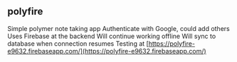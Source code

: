 ## polyfire

Simple polymer note taking app
Authenticate with Google, could add others
Uses Firebase at the backend
Will continue working offline
Will sync to database when connection resumes
Testing at [https://polyfire-e9632.firebaseapp.com/](https://polyfire-e9632.firebaseapp.com/)
